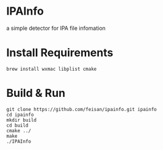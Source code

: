 # IPAInfo
a simple detector for IPA file infomation


# Install Requirements

    brew install wxmac libplist cmake

# Build & Run

    git clone https://github.com/feisan/ipainfo.git ipainfo
    cd ipainfo
    mkdir build
    cd build
    cmake ../
    make
    ./IPAInfo